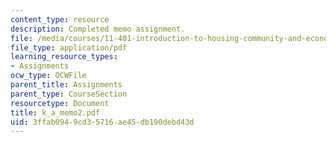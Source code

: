 ```yaml
---
content_type: resource
description: Completed memo assignment.
file: /media/courses/11-401-introduction-to-housing-community-and-economic-development-fall-2003/3ffab0949cd35716ae45db190debd43d_k_a_memo2.pdf
file_type: application/pdf
learning_resource_types:
- Assignments
ocw_type: OCWFile
parent_title: Assignments
parent_type: CourseSection
resourcetype: Document
title: k_a_memo2.pdf
uid: 3ffab094-9cd3-5716-ae45-db190debd43d
---
```

